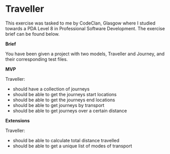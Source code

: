 # Traveller

This exercise was tasked to me by CodeClan, Glasgow where I studied towards a PDA Level 8 in Professional Software Development. The exercise brief can be found below.

**Brief**

You have been given a project with two models, Traveller and Journey, and their corresponding test files.

**MVP**

Traveller:

- should have a collection of journeys
- should be able to get the journeys start locations
- should be able to get the journeys end locations
- should be able to get journeys by transport
- should be able to get journeys over a certain distance

**Extensions**

Traveller:

- should be able to calculate total distance travelled
- should be able to get a unique list of modes of transport
